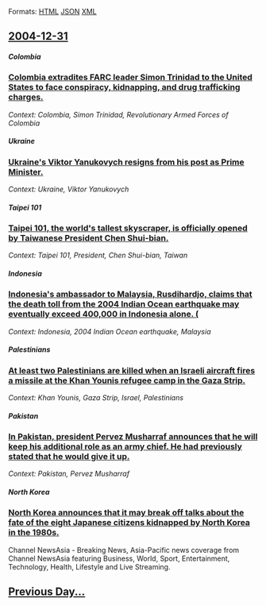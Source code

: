 
Formats: [HTML](2004/12/31/index.html)  [JSON](2004/12/31/index.json)  [XML](2004/12/31/index.xml)  

## [2004-12-31](/news/2004/12/31/index.md)

##### Colombia
### [ Colombia extradites FARC leader Simon Trinidad to the United States to face conspiracy, kidnapping, and drug trafficking charges. ](/news/2004/12/31/colombia-extradites-farc-leader-sima3n-trinidad-to-the-united-states-to-face-conspiracy-kidnapping-and-drug-trafficking-charges.md)
_Context: Colombia, Simon Trinidad, Revolutionary Armed Forces of Colombia_

##### Ukraine
### [ Ukraine's Viktor Yanukovych resigns from his post as Prime Minister. ](/news/2004/12/31/ukraine-s-viktor-yanukovych-resigns-from-his-post-as-prime-minister.md)
_Context: Ukraine, Viktor Yanukovych_

##### Taipei 101
### [ Taipei 101, the world's tallest skyscraper, is officially opened by Taiwanese President Chen Shui-bian. ](/news/2004/12/31/taipei-101-the-world-s-tallest-skyscraper-is-officially-opened-by-taiwanese-president-chen-shui-bian.md)
_Context: Taipei 101, President, Chen Shui-bian, Taiwan_

##### Indonesia
### [ Indonesia's ambassador to Malaysia, Rusdihardjo, claims that the death toll from the 2004 Indian Ocean earthquake may eventually exceed 400,000 in Indonesia alone. (](/news/2004/12/31/indonesia-s-ambassador-to-malaysia-rusdihardjo-claims-that-the-death-toll-from-the-2004-indian-ocean-earthquake-may-eventually-exceed-400.md)
_Context: Indonesia, 2004 Indian Ocean earthquake, Malaysia_

##### Palestinians
### [ At least two Palestinians are killed when an Israeli aircraft fires a missile at the Khan Younis refugee camp in the Gaza Strip. ](/news/2004/12/31/at-least-two-palestinians-are-killed-when-an-israeli-aircraft-fires-a-missile-at-the-khan-younis-refugee-camp-in-the-gaza-strip.md)
_Context: Khan Younis, Gaza Strip, Israel, Palestinians_

##### Pakistan
### [ In Pakistan, president Pervez Musharraf announces that he will keep his additional role as an army chief. He had previously stated that he would give it up. ](/news/2004/12/31/in-pakistan-president-pervez-musharraf-announces-that-he-will-keep-his-additional-role-as-an-army-chief-he-had-previously-stated-that-he.md)
_Context: Pakistan, Pervez Musharraf_

##### North Korea
### [ North Korea announces that it may break off talks about the fate of the eight Japanese citizens kidnapped by North Korea in the 1980s. ](/news/2004/12/31/north-korea-announces-that-it-may-break-off-talks-about-the-fate-of-the-eight-japanese-citizens-kidnapped-by-north-korea-in-the-1980s.md)
Channel NewsAsia - Breaking News, Asia-Pacific news coverage from Channel NewsAsia featuring Business, World, Sport, Entertainment, Technology, Health, Lifestyle and Live Streaming.

## [Previous Day...](/news/2004/12/30/index.md)

